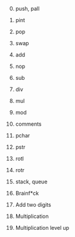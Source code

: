 0. push, pall

1. pint

2. pop

3. swap

4. add

5. nop

6. sub

7. div

8. mul

9. mod

10. comments

11. pchar

12. pstr

13. rotl

14. rotr

15. stack, queue

16. Brainf*ck

17. Add two digits

18. Multiplication

19. Multiplication level up
